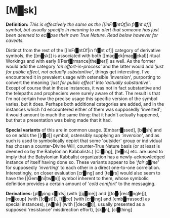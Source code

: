 # **[M█sk]**


**Definition:** *This is effectively the same as the [[InFr█ntOf|in fr█nt of]] symbol, but usually specific in meaning to an alert that someone has just been deemed to ecl█pse their own True Nature.  Read below however for caveats.*

Distinct from the rest of the [[InFr█ntOf|in fr█nt of]] category of derivative symbols, the [[m█sk]] is associated with both [[mag█ck|mag█ckal]] ritual Workings and with early [[Perf█rmance|the█ter]] as well.  As the former would add the category *'an effort-in-process'* and the latter would add *'just for public effect, not actually substantive'*, things get interesting.  I've encountered it in prevalent usage with ostensible 'inversion', purporting to convert the meaning *'just for public effect'* into *'actually substantive'*.  Except of course that in those instances, it was not in fact substantive and the telepaths and propheciers were surely aware of that.  The result is that I'm not certain how the precise usage this specific version of the symbol varies, but it does.  Perhaps both additional categories are added, and in the instances which I'd encountered either of them was supposedly 'inverted'; it would amount to much the same thing: that it hadn't actually happened, but that a presentation was being made that it had.

**Special variants** of this are in common usage.  [Embarr█ssed], [bl█sh] and so on adds the [[r█d]] symbol, ostensibly supplying an *'inversion'*, and as such is used to symbolically depict that some 'outsider' group or individual has chosen a counter-Divine Will, counter-True Nature basis (or at least is deemed so by the Babylonian Kabbalists.)  [Cr█ing], [te█rs] etc. are used to imply that the Babylonian Kabbalist organization has a newly-acknowledged instance of itself having done so.  These variants appear to be *'fair g█me'* for supposedly *'inverting'* to each other in a direct one-to-one correlation.  Interestingly, on closer evaluation [cr█ing] and [te█rs] would also seem to have the [[Gem█ni|tw█n]] symbol inherent to them, whose symbolic definition provides a certain amount of *'cold comfort'* to the messaging.


**Derivatives:** [pl█ying c█rds] (with [[g█me]] and [[fo█r|rect█ngle]]), [m█keup] (with [[d█st]]), [f█ce] (with [cr█ing] and [emb█rrassed] as special instances), [w█nk] (with [[dece█t]], usually presented as a supposed 'resistance' misdirection effort), [sk█n], [cl█thing]